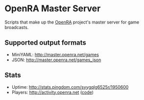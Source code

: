 OpenRA Master Server
====================

Scripts that make up the [OpenRA](http://www.openra.net) project's master server for game broadcasts.

Supported output formats
------------------------
 * MiniYAML: http://master.openra.net/games
 * JSON: http://master.openra.net/games_json

Stats
-----
 * Uptime: http://stats.pingdom.com/syygqlg6525r/1950600
 * Players: http://activity.openra.net ([code](https://github.com/ihptru/OpenRA-InternalActivityStats))
